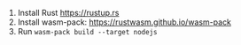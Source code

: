 1. Install Rust https://rustup.rs
2. Install wasm-pack: https://rustwasm.github.io/wasm-pack
3. Run `wasm-pack build --target nodejs`
